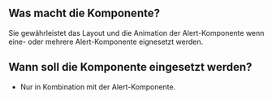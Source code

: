 ## Was macht die Komponente?
Sie gewährleistet das Layout und die Animation der Alert-Komponente wenn eine- oder mehrere Alert-Komponente eignesetzt werden.

## Wann soll die Komponente eingesetzt werden?
* Nur in Kombination mit der Alert-Komponente.
